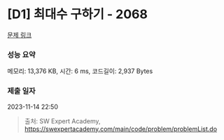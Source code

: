 # [D1] 최대수 구하기 - 2068 

[문제 링크](https://swexpertacademy.com/main/code/problem/problemDetail.do?contestProbId=AV5QQhbqA4QDFAUq) 

### 성능 요약

메모리: 13,376 KB, 시간: 6 ms, 코드길이: 2,937 Bytes

### 제출 일자

2023-11-14 22:50



> 출처: SW Expert Academy, https://swexpertacademy.com/main/code/problem/problemList.do